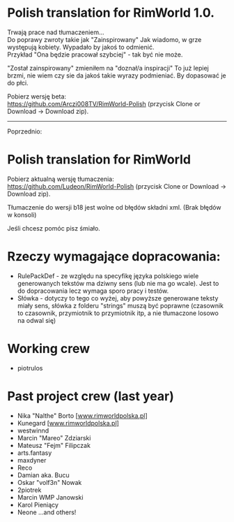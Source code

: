 # Polish translation for RimWorld 1.0.
 
Trwają prace nad tłumaczeniem...  
Do poprawy zwroty takie jak "Zainspirowany"  Jak wiadomo, w grze występują kobiety. Wypadało by jakoś to odmienić.  
Przykład "Ona będzie pracował szybciej" - tak być nie może.

"Został zainspirowany" zmieniłem na "doznał/a inspiracji" To już lepiej brzmi, nie wiem czy sie da jakoś takie wyrazy podmieniać. By dopasować je do płci.


Pobierz wersję beta:  
https://github.com/Arczi008TV/RimWorld-Polish (przycisk Clone or Download -> Download zip).  



--------
Poprzednio:

# Polish translation for RimWorld

Pobierz aktualną wersję tłumaczenia:  
https://github.com/Ludeon/RimWorld-Polish (przycisk Clone or Download -> Download zip).  

Tłumaczenie do wersji b18 jest wolne od błędów składni xml. (Brak błędów w konsoli)   

Jeśli chcesz pomóc pisz śmiało.

# Rzeczy wymagające dopracowania:  
* RulePackDef - ze względu na specyfikę języka polskiego wiele generowanych tekstów ma dziwny sens (lub nie ma go wcale). Jest to do dopracowania lecz wymaga sporo pracy i testów.
* Słówka - dotyczy to tego co wyżej, aby powyższe generowane teksty miały sens, słówka z folderu "strings" muszą być poprawne (czasownik to czasownik, przymiotnik to przymiotnik itp, a nie tłumaczone losowo na odwal się)

# Working crew 
* piotrulos  

# Past project crew (last year)
* Nika "Nalthe" Borto [www.rimworldpolska.pl]
* Kunegard [www.rimworldpolska.pl]
* westwinnd
* Marcin "Mareo" Zdziarski
* Mateusz "Fejm" Filipczak
* arts.fantasy
* maxdyner
* Reco
* Damian aka. Bucu
* Oskar "volf3n" Nowak
* 2piotrek
* Marcin WMP Janowski
* Karol Pieniący
* Neone
...and others!
